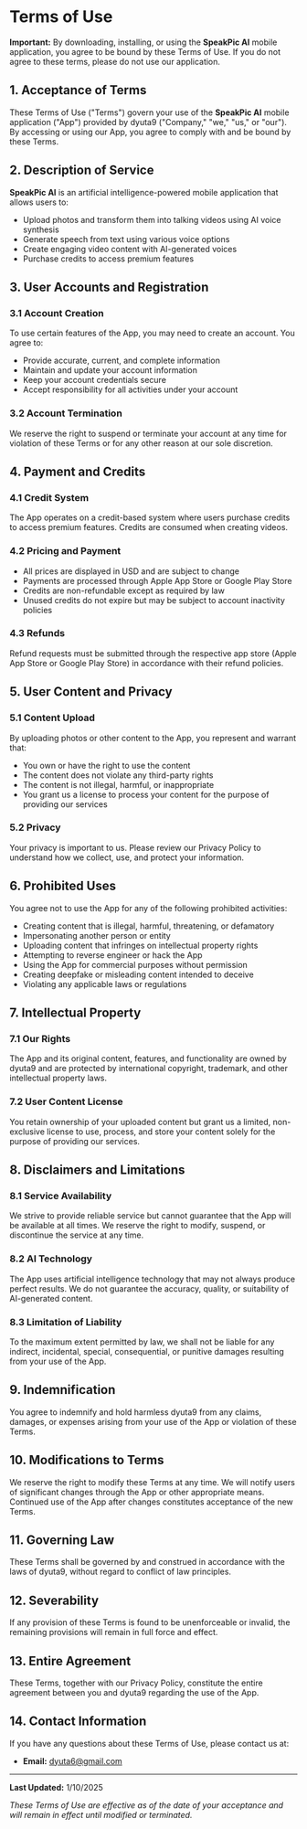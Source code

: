 # Terms of Use

**Important:** By downloading, installing, or using the **SpeakPic AI** mobile application, you agree to be bound by these Terms of Use. If you do not agree to these terms, please do not use our application.

## 1. Acceptance of Terms

These Terms of Use ("Terms") govern your use of the **SpeakPic AI** mobile application ("App") provided by dyuta9 ("Company," "we," "us," or "our"). By accessing or using our App, you agree to comply with and be bound by these Terms.

## 2. Description of Service

**SpeakPic AI** is an artificial intelligence-powered mobile application that allows users to:

- Upload photos and transform them into talking videos using AI voice synthesis
- Generate speech from text using various voice options
- Create engaging video content with AI-generated voices
- Purchase credits to access premium features

## 3. User Accounts and Registration

### 3.1 Account Creation

To use certain features of the App, you may need to create an account. You agree to:

- Provide accurate, current, and complete information
- Maintain and update your account information
- Keep your account credentials secure
- Accept responsibility for all activities under your account

### 3.2 Account Termination

We reserve the right to suspend or terminate your account at any time for violation of these Terms or for any other reason at our sole discretion.

## 4. Payment and Credits

### 4.1 Credit System

The App operates on a credit-based system where users purchase credits to access premium features. Credits are consumed when creating videos.

### 4.2 Pricing and Payment

- All prices are displayed in USD and are subject to change
- Payments are processed through Apple App Store or Google Play Store
- Credits are non-refundable except as required by law
- Unused credits do not expire but may be subject to account inactivity policies

### 4.3 Refunds

Refund requests must be submitted through the respective app store (Apple App Store or Google Play Store) in accordance with their refund policies.

## 5. User Content and Privacy

### 5.1 Content Upload

By uploading photos or other content to the App, you represent and warrant that:

- You own or have the right to use the content
- The content does not violate any third-party rights
- The content is not illegal, harmful, or inappropriate
- You grant us a license to process your content for the purpose of providing our services

### 5.2 Privacy

Your privacy is important to us. Please review our Privacy Policy to understand how we collect, use, and protect your information.

## 6. Prohibited Uses

You agree not to use the App for any of the following prohibited activities:

- Creating content that is illegal, harmful, threatening, or defamatory
- Impersonating another person or entity
- Uploading content that infringes on intellectual property rights
- Attempting to reverse engineer or hack the App
- Using the App for commercial purposes without permission
- Creating deepfake or misleading content intended to deceive
- Violating any applicable laws or regulations

## 7. Intellectual Property

### 7.1 Our Rights

The App and its original content, features, and functionality are owned by dyuta9 and are protected by international copyright, trademark, and other intellectual property laws.

### 7.2 User Content License

You retain ownership of your uploaded content but grant us a limited, non-exclusive license to use, process, and store your content solely for the purpose of providing our services.

## 8. Disclaimers and Limitations

### 8.1 Service Availability

We strive to provide reliable service but cannot guarantee that the App will be available at all times. We reserve the right to modify, suspend, or discontinue the service at any time.

### 8.2 AI Technology

The App uses artificial intelligence technology that may not always produce perfect results. We do not guarantee the accuracy, quality, or suitability of AI-generated content.

### 8.3 Limitation of Liability

To the maximum extent permitted by law, we shall not be liable for any indirect, incidental, special, consequential, or punitive damages resulting from your use of the App.

## 9. Indemnification

You agree to indemnify and hold harmless dyuta9 from any claims, damages, or expenses arising from your use of the App or violation of these Terms.

## 10. Modifications to Terms

We reserve the right to modify these Terms at any time. We will notify users of significant changes through the App or other appropriate means. Continued use of the App after changes constitutes acceptance of the new Terms.

## 11. Governing Law

These Terms shall be governed by and construed in accordance with the laws of dyuta9, without regard to conflict of law principles.

## 12. Severability

If any provision of these Terms is found to be unenforceable or invalid, the remaining provisions will remain in full force and effect.

## 13. Entire Agreement

These Terms, together with our Privacy Policy, constitute the entire agreement between you and dyuta9 regarding the use of the App.

## 14. Contact Information

If you have any questions about these Terms of Use, please contact us at:

- **Email:** dyuta6@gmail.com

---

**Last Updated:** 1/10/2025

*These Terms of Use are effective as of the date of your acceptance and will remain in effect until modified or terminated.*
